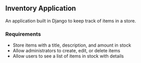 ## Inventory Application

An application built in Django to keep track of items in a store.

### Requirements

* Store items with a title, description, and amount in stock
* Allow administrators to create, edit, or delete items
* Allow users to see a list of items in stock with details
